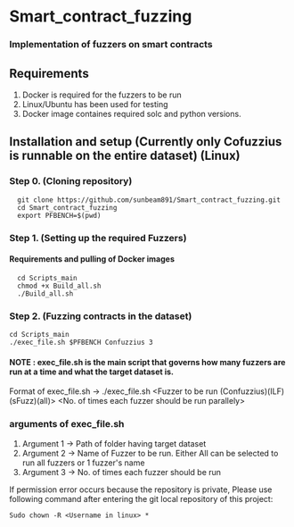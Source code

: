 # Smart_contract_fuzzing

### Implementation of fuzzers on smart contracts

## Requirements

1. Docker is required for the fuzzers to be run
2. Linux/Ubuntu has been used for testing
3. Docker image containes required solc and python versions.

## Installation and setup (Currently only Cofuzzius is runnable on the entire dataset) (Linux)

### Step 0. (Cloning repository)

``` 
  git clone https://github.com/sunbeam891/Smart_contract_fuzzing.git 
  cd Smart_contract_fuzzing
  export PFBENCH=$(pwd)
```

### Step 1. (Setting up the required Fuzzers) 

#### Requirements and pulling of Docker images

``` 
  cd Scripts_main
  chmod +x Build_all.sh
  ./Build_all.sh
```


### Step 2. (Fuzzing contracts in the dataset)

```
cd Scripts_main
./exec_file.sh $PFBENCH Confuzzius 3  
```



#### NOTE : exec_file.sh is the main script that governs how many fuzzers are run at a time and what the target dataset is. 

Format of exec_file.sh -> ./exec_file.sh <Folder having target dataset> <Fuzzer to be run (Confuzzius)(ILF)(sFuzz)(all)> <No. of times each fuzzer should be run parallely>

### arguments of exec_file.sh
  1. Argument 1 -> Path of folder having target dataset
  2. Argument 2 -> Name of Fuzzer to be run. Either All can be selected to run all fuzzers or 1 fuzzer's name
  3. Argument 3 -> No. of times each fuzzer should be run


If permission error occurs because the repository is private, Please use following command after entering the git local repository of this project:

` Sudo chown -R <Username in linux> * `

